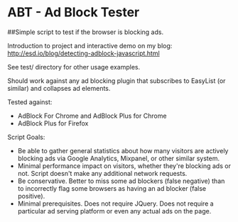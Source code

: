 # ABT - Ad Block Tester
##Simple script to test if the browser is blocking ads.

Introduction to project and interactive demo on my blog: http://esd.io/blog/detecting-adblock-javascript.html

See test/ directory for other usage examples.

Should work against any ad blocking plugin that subscribes to EasyList (or similar) and collapses ad elements.

Tested against:
 - AdBlock For Chrome and AdBlock Plus for Chrome
 - AdBlock Plus for Firefox


Script Goals:
 - Be able to gather general statistics about how many visitors are actively blocking ads via Google Analytics, Mixpanel, or other similar system.
 - Minimal performance impact on visitors, whether they're blocking ads or not. Script doesn't make any additional network requests.
 - Be conservative. Better to miss some ad blockers (false negative) than to incorrectly flag some browsers as having an ad blocker (false positive).
 - Minimal prerequisites. Does not require JQuery. Does not require a particular ad serving platform or even any actual ads on the page.
